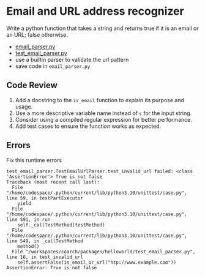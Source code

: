 # Email and URL address recognizer

Write a python function that takes a string and returns true if it is an email or an URL; false otherwise.
-   [email_parser.py](email_parser.py)
-   [test_email_parser.py](test_email_parser.py)
-   use a builtin parser to validate the url pattern
-   save code in `email_parser.py`

## Code Review

1. Add a docstring to the `is_email` function to explain its purpose and usage.
2. Use a more descriptive variable name instead of `s` for the input string.
3. Consider using a compiled regular expression for better performance.
4. Add test cases to ensure the function works as expected.

## Errors

Fix this runtime errors

```
test_email_parser.TestEmailUrlParser.test_invalid_url failed: <class 'AssertionError'> True is not false
Traceback (most recent call last):
  File "/home/codespace/.python/current/lib/python3.10/unittest/case.py", line 59, in testPartExecutor
    yield
  File "/home/codespace/.python/current/lib/python3.10/unittest/case.py", line 591, in run
    self._callTestMethod(testMethod)
  File "/home/codespace/.python/current/lib/python3.10/unittest/case.py", line 549, in _callTestMethod
    method()
  File "/workspaces/coarch/packages/helloworld/test_email_parser.py", line 16, in test_invalid_url
    self.assertFalse(is_email_or_url("htp://www.example.com"))
AssertionError: True is not false
```